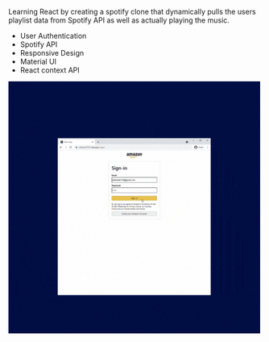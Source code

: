 Learning React by creating a spotify clone that dynamically pulls the users playlist data from Spotify API as well as actually playing the music.

- User Authentication 
- Spotify API
- Responsive Design
- Material UI
- React context API

![](/images/amazon-clone%20demo%20(2).gif)